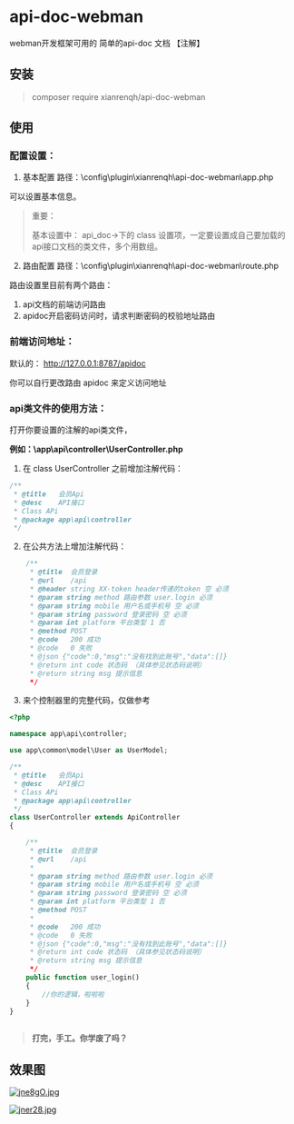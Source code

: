 # api-doc-webman

webman开发框架可用的 简单的api-doc 文档
【注解】

## 安装

> composer require xianrenqh/api-doc-webman

## 使用

### 配置设置：

1. 基本配置
   路径：\config\plugin\xianrenqh\api-doc-webman\app.php

可以设置基本信息。
> 重要：
>
> 基本设置中： api_doc->下的 class 设置项，一定要设置成自己要加载的api接口文档的类文件，多个用数组。
>

2. 路由配置
   路径：\config\plugin\xianrenqh\api-doc-webman\route.php

路由设置里目前有两个路由：

1. api文档的前端访问路由
2. apidoc开启密码访问时，请求判断密码的校验地址路由

### 前端访问地址：

默认的：
http://127.0.0.1:8787/apidoc

你可以自行更改路由 apidoc 来定义访问地址

### api类文件的使用方法：

打开你要设置的注解的api类文件，

**例如：\app\api\controller\UserController.php**

1. 在 class UserController 之前增加注解代码：

```php
/**
 * @title   会员Api
 * @desc    API接口
 * Class APi
 * @package app\api\controller
 */
```

2. 在公共方法上增加注解代码：

```php
    /**
     * @title  会员登录
     * @url    /api
     * @header string XX-token header传递的token 空 必须
     * @param string method 路由参数 user.login 必须
     * @param string mobile 用户名或手机号 空 必须
     * @param string password 登录密码 空 必须
     * @param int platform 平台类型 1 否
     * @method POST
     * @code   200 成功
     * @code   0 失败
     * @json {"code":0,"msg":"没有找到此账号","data":[]}
     * @return int code 状态码 （具体参见状态码说明）
     * @return string msg 提示信息
     */ 
```


3. 来个控制器里的完整代码，仅做参考
```php
<?php

namespace app\api\controller;

use app\common\model\User as UserModel;

/**
 * @title   会员Api
 * @desc    API接口
 * Class APi
 * @package app\api\controller
 */
class UserController extends ApiController
{

    /**
     * @title  会员登录
     * @url    /api
     *
     * @param string method 路由参数 user.login 必须
     * @param string mobile 用户名或手机号 空 必须
     * @param string password 登录密码 空 必须
     * @param int platform 平台类型 1 否
     * @method POST
     *
     * @code   200 成功
     * @code   0 失败
     * @json {"code":0,"msg":"没有找到此账号","data":[]}
     * @return int code 状态码 （具体参见状态码说明）
     * @return string msg 提示信息
     */
    public function user_login()
    {
        //你的逻辑，啦啦啦
    }
}
 
```
> **打完，手工。你学废了吗？**

## 效果图
[![jne8gO.jpg](https://s1.ax1x.com/2022/06/29/jne8gO.jpg)](https://imgtu.com/i/jne8gO)

[![jner28.jpg](https://s1.ax1x.com/2022/06/29/jner28.jpg)](https://imgtu.com/i/jner28)
